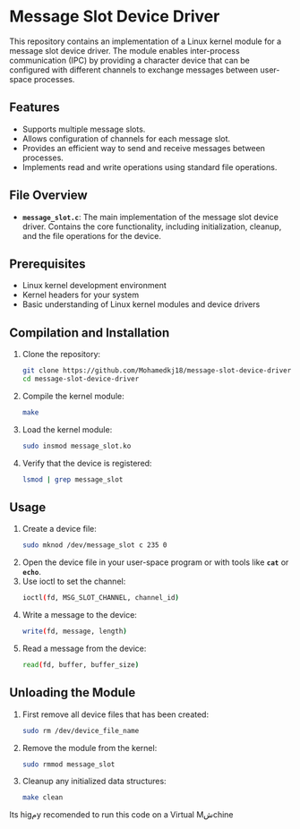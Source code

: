 
# Message Slot Device Driver

This repository contains an implementation of a Linux kernel module for a message slot device driver. The module enables inter-process communication (IPC) by providing a character device that can be configured with different channels to exchange messages between user-space processes.

## Features
- Supports multiple message slots. 
- Allows configuration of channels for each message slot.
- Provides an efficient way to send and receive messages between processes.
- Implements read and write operations using standard file operations.

## File Overview
- **`message_slot.c`**: The main implementation of the message slot device driver. Contains the core functionality, including initialization, cleanup, and the file operations for the device.

## Prerequisites
- Linux kernel development environment
- Kernel headers for your system
- Basic understanding of Linux kernel modules and device drivers

## Compilation and Installation
1. Clone the repository:
   ```bash
   git clone https://github.com/Mohamedkj18/message-slot-device-driver.git
   cd message-slot-device-driver
2. Compile the kernel module:
   ```bash
   make
3. Load the kernel module:
   ```bash
   sudo insmod message_slot.ko
4. Verify that the device is registered:
   ```bash
   lsmod | grep message_slot
## Usage
1. Create a device file:
   ```bash
   sudo mknod /dev/message_slot c 235 0
2. Open the device file in your user-space program or with tools like **`cat`** or **`echo`**.
3. Use ioctl to set the channel:
   ```bash
   ioctl(fd, MSG_SLOT_CHANNEL, channel_id)
4. Write a message to the device:
   ```bash
   write(fd, message, length)
5. Read a message from the device:
   ```bash
   read(fd, buffer, buffer_size)
## Unloading the Module
1. First remove all device files that has been created:
   ```bash
   sudo rm /dev/device_file_name
2. Remove the module from the kernel:
   ```bash
   sudo rmmod message_slot
3. Cleanup any initialized data structures:
   ```bash
   make clean

Its higمy recomended to run this code on a Virtual Mشchine
